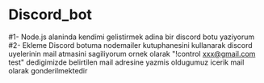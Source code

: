 # Discord_bot
#1- Node.js alaninda kendimi gelistirmek adina bir discord botu yaziyorum 
#2- Ekleme Discord botuma nodemailer kutuphanesini kullanarak discord uyelerinin mail atmasini sagiliyorum ornek olarak "!control xxx@gmail.com test" dedigimizde belirtilen mail adresine yazmis oldugumuz icerik mail olarak gonderilmektedir
